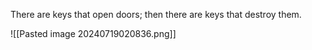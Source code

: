 There are keys that open doors; then there are keys that destroy them.

![[Pasted image 20240719020836.png]]